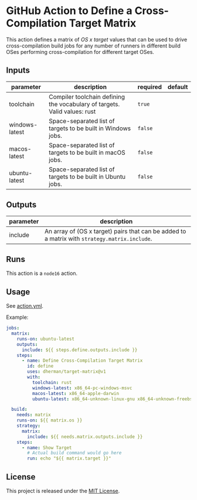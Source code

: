 # GitHub Action to Define a Cross-Compilation Target Matrix

This action defines a matrix of _OS x target_ values that can be used to drive cross-compilation build jobs for any number of runners in different build OSes performing cross-compilation for different target OSes.

<!-- action-docs-inputs -->
## Inputs

| parameter | description | required | default |
| --- | --- | --- | --- |
| toolchain | Compiler toolchain defining the vocabulary of targets. Valid values: rust | `true` |  |
| windows-latest | Space-separated list of targets to be built in Windows jobs. | `false` |  |
| macos-latest | Space-separated list of targets to be built in macOS jobs. | `false` |  |
| ubuntu-latest | Space-separated list of targets to be built in Ubuntu jobs. | `false` |  |
<!-- action-docs-inputs -->

<!-- action-docs-outputs -->
## Outputs

| parameter | description |
| --- | --- |
| include | An array of (OS x target) pairs that can be added to a matrix with `strategy.matrix.include`. |
<!-- action-docs-outputs -->

<!-- action-docs-runs -->
## Runs

This action is a `node16` action.
<!-- action-docs-runs -->

## Usage

See [action.yml](action.yml).

Example:

```yaml
jobs:
  matrix:
    runs-on: ubuntu-latest
    outputs:
      include: ${{ steps.define.outputs.include }}
    steps:
      - name: Define Cross-Compilation Target Matrix
        id: define
        uses: dherman/target-matrix@v1
        with:
          toolchain: rust
          windows-latest: x86_64-pc-windows-msvc
          macos-latest: x86_64-apple-darwin
          ubuntu-latest: x86_64-unknown-linux-gnu x86_64-unknown-freebsd x86_64-unknown-openbsd

  build:
    needs: matrix
    runs-on: ${{ matrix.os }}
    strategy:
      matrix:
        include: ${{ needs.matrix.outputs.include }}
    steps:
      - name: Show Target
        # Actual build command would go here
        run: echo "${{ matrix.target }}"
```

## License

This project is released under the [MIT License](LICENSE).
